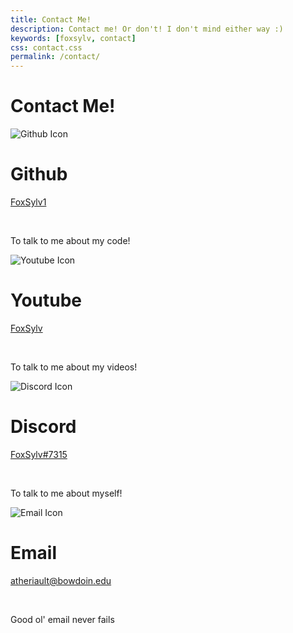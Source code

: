 ```yaml
---
title: Contact Me!
description: Contact me! Or don't! I don't mind either way :)
keywords: [foxsylv, contact]
css: contact.css
permalink: /contact/
---
```


<div class="full-width centered-text">
    <h1>
        Contact Me!
    </h1>
</div>

<div class="contact-data box">
    <img class="contact-icon to-beige" src="{{ "assets/github-icon.svg" | relative_url }}" title="Github" alt="Github Icon">
    <h1>
        Github
    </h1>
    <p>
        <a href="https://github.com/FoxSylv1" target="_blank" rel="noopener noreferrer">
            FoxSylv1
        </a>
    </p>
    <br>
    <p>
        To talk to me about my code!
    </p>
</div>

<div class="contact-data box">
    <img class="contact-icon to-beige" src="{{ "assets/youtube-icon.svg" | relative_url }}" title="Youtube" alt="Youtube Icon">
    <h1>
        Youtube
    </h1>
    <p>
        <a href="https://www.youtube.com/channel/UCj7lR9rm06lCxE4kxkJeECA" target="_blank" rel="noopener noreferrer">
            FoxSylv
        </a>
    </p>
    <br>
    <p>
        To talk to me about my videos!
    </p>
</div>


<div class="contact-data box">
    <img class="contact-icon to-beige" src="{{ "assets/discord-icon.svg" | relative_url }}" title="Discord" alt="Discord Icon">
    <h1>
        Discord
    </h1>
    <p>
        <a href="https://discord.com/users/294814074670284800" target="_blank" rel="noopener noreferrer">
            FoxSylv#7315
        </a>
    </p>
    <br>
    <p>
        To talk to me about myself!
    </p>
</div>

<div class="contact-data box">
    <img class="contact-icon to-beige" src="{{ "assets/email-icon.svg" | relative_url }}" title="Email" alt="Email Icon">
    <h1>
        Email
    </h1>
    <p>
        <a href="mailto:atheriault@bowdoin.edu" target="_blank" rel="noopener noreferrer">
            atheriault@bowdoin.edu
        </a>
    </p>
    <br>
    <p>
        Good ol' email never fails
    </p>
</div>

